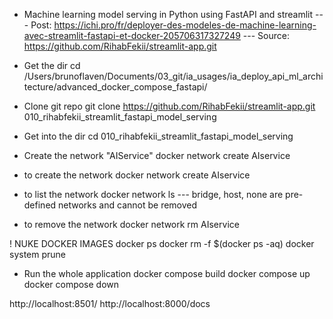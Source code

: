 
+ Machine learning model serving in Python using FastAPI and streamlit
--- Post: https://ichi.pro/fr/deployer-des-modeles-de-machine-learning-avec-streamlit-fastapi-et-docker-205706317327249
--- Source: https://github.com/RihabFekii/streamlit-app.git 

- Get the dir
cd /Users/brunoflaven/Documents/03_git/ia_usages/ia_deploy_api_ml_architecture/advanced_docker_compose_fastapi/

- Clone git repo
git clone https://github.com/RihabFekii/streamlit-app.git 010_rihabfekii_streamlit_fastapi_model_serving


- Get into the dir
cd 010_rihabfekii_streamlit_fastapi_model_serving

- Create the network "AIService"
docker network create AIservice

- to create the network
docker network create AIservice

- to list the network
docker network ls 
--- bridge, host, none are pre-defined networks and cannot be removed

- to remove the network
docker network rm AIservice


! NUKE DOCKER IMAGES
docker ps
docker rm -f $(docker ps -aq)
docker system prune



- Run the whole application
docker compose build
docker compose up
docker compose down


http://localhost:8501/
http://localhost:8000/docs



